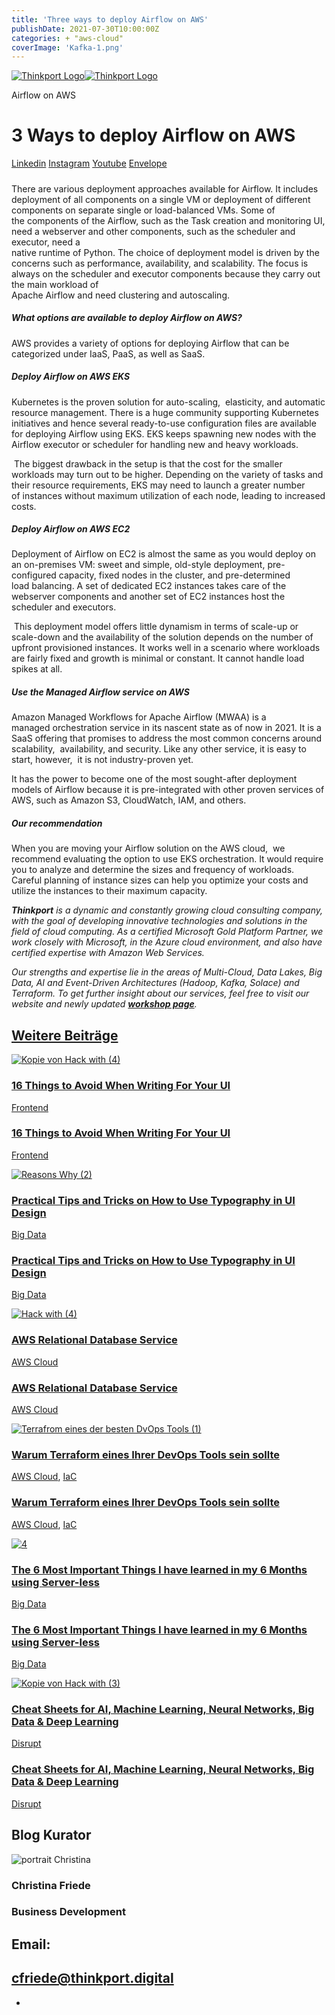 ```yaml
---
title: 'Three ways to deploy Airflow on AWS'
publishDate: 2021-07-30T10:00:00Z
categories: + "aws-cloud"
coverImage: 'Kafka-1.png'
---
```


[![Thinkport Logo](images/Logo_horizontral_new-ovavzp5ztqmosy1yz1jrwr9fv5swhtoc0bky3tkc3g.png 'Logo Bright Colours')](https://thinkport.digital)[![Thinkport Logo](images/Logo_horizontral_new-ovavzp5ztqmosy1yz1jrwr9fv5swhtoc0bky3tkc3g.png 'Logo Bright Colours')](https://thinkport.digital)

Airflow on AWS

# 3 Ways to deploy Airflow on AWS

[Linkedin](https://www.linkedin.com/company/11759873) [Instagram](https://www.instagram.com/thinkport/) [Youtube](https://www.youtube.com/channel/UCnke3WYRT6bxuMK2t4jw2qQ) [Envelope](mailto:tdrechsel@thinkport.digital)[](#linksection)

#####

There are various deployment approaches available for Airflow. It includes deployment of all components on a single VM or deployment of different components on separate single or load-balanced VMs. Some of the components of the Airflow, such as the Task creation and monitoring UI, need a webserver and other components, such as the scheduler and executor, need a  
native runtime of Python. The choice of deployment model is driven by the concerns such as performance, availability, and scalability. The focus is always on the scheduler and executor components because they carry out the main workload of  
Apache Airflow and need clustering and autoscaling.

##### **What options are available to deploy Airflow on AWS?** 

AWS provides a variety of options for deploying Airflow that can be categorized under IaaS, PaaS, as well as SaaS.

##### Deploy Airflow on AWS EKS

Kubernetes is the proven solution for auto-scaling,  elasticity, and automatic resource management. There is a huge community supporting Kubernetes initiatives and hence several ready-to-use configuration files are available for deploying Airflow using EKS. EKS keeps spawning new nodes with the Airflow executor or scheduler for handling new and heavy workloads.

 The biggest drawback in the setup is that the cost for the smaller workloads may turn out to be higher. Depending on the variety of tasks and their resource requirements, EKS may need to launch a greater number of instances without maximum utilization of each node, leading to increased costs.

##### Deploy Airflow on AWS EC2

Deployment of Airflow on EC2 is almost the same as you would deploy on an on-premises VM: sweet and simple, old-style deployment, pre-configured capacity, fixed nodes in the cluster, and pre-determined load balancing. A set of dedicated EC2 instances takes care of the webserver components and another set of EC2 instances host the scheduler and executors.

 This deployment model offers little dynamism in terms of scale-up or scale-down and the availability of the solution depends on the number of upfront provisioned instances. It works well in a scenario where workloads are fairly fixed and growth is minimal or constant. It cannot handle load spikes at all.

##### Use the Managed Airflow service on AWS

Amazon Managed Workflows for Apache Airflow (MWAA) is a managed orchestration service in its nascent state as of now in 2021. It is a SaaS offering that promises to address the most common concerns around scalability,  availability, and security. Like any other service, it is easy to start, however,  it is not industry-proven yet.

It has the power to become one of the most sought-after deployment models of Airflow because it is pre-integrated with other proven services of AWS, such as Amazon S3, CloudWatch, IAM, and others.

##### Our recommendation

When you are moving your Airflow solution on the AWS cloud,  we recommend evaluating the option to use EKS orchestration. It would require you to analyze and determine the sizes and frequency of workloads. Careful planning of instance sizes can help you optimize your costs and utilize the instances to their maximum capacity.

_**Thinkport** is a dynamic and constantly growing cloud consulting company, with the goal of developing innovative technologies and solutions in the field of cloud computing. As a certified Microsoft Gold Platform Partner, we work closely with Microsoft, in the Azure cloud environment, and also have certified expertise with Amazon Web Services._

_Our strengths and expertise lie in the areas of Multi-Cloud, Data Lakes, Big Data, AI and Event-Driven Architectures (Hadoop, Kafka, Solace) and Terraform. To get further insight about our services, feel free to visit our website and newly updated [**workshop page**](https://thinkport.digital/cloud-excellence-workshops/)._

## [Weitere Beiträge](https://thinkport.digital/blog)

[![Kopie von Hack with (4)](images/Kopie-von-Hack-with-4.png 'Kopie von Hack with (4)')](https://thinkport.digital/16-things-to-avoid-when-writing-for-your-ui/)

### [16 Things to Avoid When Writing For Your UI](https://thinkport.digital/16-things-to-avoid-when-writing-for-your-ui/ '16 Things to Avoid When Writing For Your UI')

[Frontend](https://thinkport.digital/category/frontend/)

### [16 Things to Avoid When Writing For Your UI](https://thinkport.digital/16-things-to-avoid-when-writing-for-your-ui/ '16 Things to Avoid When Writing For Your UI')

[Frontend](https://thinkport.digital/category/frontend/)

[![Reasons Why (2)](images/Reasons-Why-2.png 'Reasons Why (2)')](https://thinkport.digital/practical-tips-and-tricks-on-how-to-use-typography-in-ui-design/)

### [Practical Tips and Tricks on How to Use Typography in UI Design](https://thinkport.digital/practical-tips-and-tricks-on-how-to-use-typography-in-ui-design/ 'Practical Tips and Tricks on How to Use Typography in UI Design')

[Big Data](https://thinkport.digital/category/big-data/)

### [Practical Tips and Tricks on How to Use Typography in UI Design](https://thinkport.digital/practical-tips-and-tricks-on-how-to-use-typography-in-ui-design/ 'Practical Tips and Tricks on How to Use Typography in UI Design')

[Big Data](https://thinkport.digital/category/big-data/)

[![Hack with (4)](images/Hack-with-4.png 'Hack with (4)')](https://thinkport.digital/aws-rds/)

### [AWS Relational Database Service](https://thinkport.digital/aws-rds/ 'AWS Relational Database Service')

[AWS Cloud](https://thinkport.digital/category/aws-cloud/)

### [AWS Relational Database Service](https://thinkport.digital/aws-rds/ 'AWS Relational Database Service')

[AWS Cloud](https://thinkport.digital/category/aws-cloud/)

[![Terrafrom eines der besten DvOps Tools (1)](images/Terrafrom-eines-der-besten-DvOps-Tools-1-1024x696.png 'Terraform_DevOps Tools')](https://thinkport.digital/warum-terraform-einer-ihrer-devops-tools-sein-sollte/)

### [Warum Terraform eines Ihrer DevOps Tools sein sollte](https://thinkport.digital/warum-terraform-einer-ihrer-devops-tools-sein-sollte/ 'Warum Terraform eines Ihrer DevOps Tools sein sollte')

[AWS Cloud](https://thinkport.digital/category/aws-cloud/), [IaC](https://thinkport.digital/category/iac/)

### [Warum Terraform eines Ihrer DevOps Tools sein sollte](https://thinkport.digital/warum-terraform-einer-ihrer-devops-tools-sein-sollte/ 'Warum Terraform eines Ihrer DevOps Tools sein sollte')

[AWS Cloud](https://thinkport.digital/category/aws-cloud/), [IaC](https://thinkport.digital/category/iac/)

[![4](images/4-2.png '4')](https://thinkport.digital/the-6-most-important-things-i-have-learned-in-my-6-months-using-server-less/)

### [The 6 Most Important Things I have learned in my 6 Months using Server-less](https://thinkport.digital/the-6-most-important-things-i-have-learned-in-my-6-months-using-server-less/ 'The 6 Most Important Things I have learned in my 6 Months using Server-less')

[Big Data](https://thinkport.digital/category/big-data/)

### [The 6 Most Important Things I have learned in my 6 Months using Server-less](https://thinkport.digital/the-6-most-important-things-i-have-learned-in-my-6-months-using-server-less/ 'The 6 Most Important Things I have learned in my 6 Months using Server-less')

[Big Data](https://thinkport.digital/category/big-data/)

[![Kopie von Hack with (3)](images/Kopie-von-Hack-with-3.png 'Kopie von Hack with (3)')](https://thinkport.digital/cheat-sheets-for-ai-machine-learning-neural-networks-big-data-deep-learning/)

### [Cheat Sheets for AI, Machine Learning, Neural Networks, Big Data & Deep Learning](https://thinkport.digital/cheat-sheets-for-ai-machine-learning-neural-networks-big-data-deep-learning/ 'Cheat Sheets for AI, Machine Learning, Neural Networks, Big Data & Deep Learning')

[Disrupt](https://thinkport.digital/category/disrupt/)

### [Cheat Sheets for AI, Machine Learning, Neural Networks, Big Data & Deep Learning](https://thinkport.digital/cheat-sheets-for-ai-machine-learning-neural-networks-big-data-deep-learning/ 'Cheat Sheets for AI, Machine Learning, Neural Networks, Big Data & Deep Learning')

[Disrupt](https://thinkport.digital/category/disrupt/)

## Blog Kurator

![portrait Christina](images/Christina.png)

### Christina Friede

### Business Development

## Email:

## [cfriede@thinkport.digital](mailto:cfriede@thinkport.digital)

- [](https://www.linkedin.com/in/christina-friede-2a6426168/)
